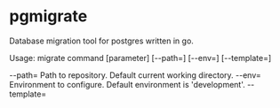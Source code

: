 pgmigrate
=========

Database migration tool for postgres written in go. 

Usage: migrate command [parameter] [--path=<directory>] [--env=<environment>] [--template=<path to custom template>]

--path=<directory>   Path to repository.  Default current working directory.
--env=<environment>  Environment to configure. Default environment is 'development'.
--template=<template>  Path to custom template for creating new sql scripts.
--force              Forces script to continue even if SQL errors are encountered.
--help               Displays this usage message.
--trace              Shows additional error details (if any).

Commands:
  info               Display build version informations.
  init               Creates (if necessary) and initializes a migration path.
  bootstrap          Runs the bootstrap SQL script (see scripts/bootstrap.sql for more).
  new <description>  Creates a new migration with the provided description.
  up [n]             Run unapplied migrations, ALL by default, or 'n' specified.
  down [n]           Undoes migrations applied to the database. ONE by default or 'n' specified.
  version <version>  Migrates the database up or down to the specified version.
  status             Prints the changelog from the database if the changelog table exists.



